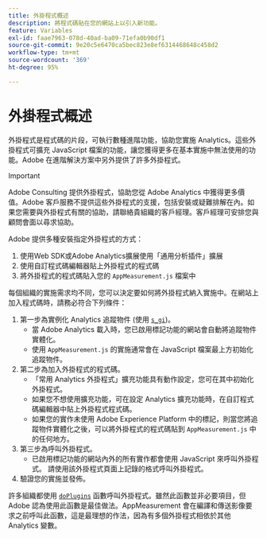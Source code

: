 ```yaml
---
title: 外掛程式概述
description: 將程式碼貼在您的網站上以引入新功能。
feature: Variables
exl-id: faae7963-078d-40ad-ba09-71efa0b90df1
source-git-commit: 9e20c5e6470ca5bec823e8ef6314468648c458d2
workflow-type: tm+mt
source-wordcount: '369'
ht-degree: 95%

---
```


# 外掛程式概述

外掛程式是程式碼的片段，可執行數種進階功能，協助您實施 Analytics。這些外掛程式可擴充 JavaScript 檔案的功能，讓您獲得更多在基本實施中無法使用的功能。Adobe 在進階解決方案中另外提供了許多外掛程式。

>[!IMPORTANT]
>
>Adobe Consulting 提供外掛程式，協助您從 Adobe Analytics 中獲得更多價值。Adobe 客戶服務不提供這些外掛程式的支援，包括安裝或疑難排解在內。如果您需要與外掛程式有關的協助，請聯絡貴組織的客戶經理。客戶經理可安排您與顧問會面以尋求協助。

Adobe 提供多種安裝指定外掛程式的方式：

1. 使用Web SDK或Adobe Analytics擴展使用「通用分析插件」擴展
2. 使用自訂程式碼編輯器貼上外掛程式的程式碼
3. 將外掛程式的程式碼貼入您的 `AppMeasurement.js` 檔案中

每個組織的實施需求均不同，您可以決定要如何將外掛程式納入實施中。在網站上加入程式碼時，請務必符合下列條件：

1. 第一步為實例化 Analytics 追蹤物件 (使用 [`s_gi`](../functions/s-gi.md))。
   * 當 Adobe Analytics 載入時，您已啟用標記功能的網站會自動將追蹤物件實體化。
   * 使用 `AppMeasurement.js` 的實施通常會在 JavaScript 檔案最上方初始化追蹤物件。
2. 第二步為加入外掛程式的程式碼。
   * 「常用 Analytics 外掛程式」擴充功能具有動作設定，您可在其中初始化外掛程式。
   * 如果您不想使用擴充功能，可在設定 Analytics 擴充功能時，在自訂程式碼編輯器中貼上外掛程式程式碼。
   * 如果您的實作未使用 Adobe Experience Platform 中的標記，則當您將追蹤物件實體化之後，可以將外掛程式的程式碼貼到 `AppMeasurement.js` 中的任何地方。
3. 第三步為呼叫外掛程式。
   * 已啟用標記功能的網站內外的所有實作都會使用 JavaScript 來呼叫外掛程式。 請使用該外掛程式頁面上記錄的格式呼叫外掛程式。
4. 驗證您的實施並發佈。

許多組織都使用 [`doPlugins`](../functions/doplugins.md) 函數呼叫外掛程式。雖然此函數並非必要項目，但 Adobe 認為使用此函數是最佳做法。AppMeasurement 會在編譯和傳送影像要求之前呼叫此函數，這是最理想的作法，因為有多個外掛程式相依於其他 Analytics 變數。
